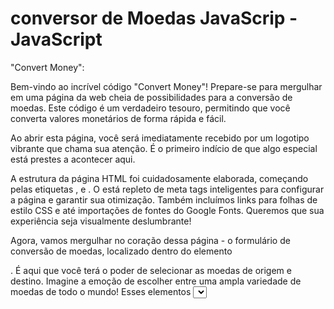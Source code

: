 # conversor de Moedas JavaScrip - JavaScript




"Convert Money":

Bem-vindo ao incrível código "Convert Money"! Prepare-se para mergulhar em uma página da web cheia de possibilidades para a conversão de moedas. Este código é um verdadeiro tesouro, permitindo que você converta valores monetários de forma rápida e fácil.

Ao abrir esta página, você será imediatamente recebido por um logotipo vibrante que chama sua atenção. É o primeiro indício de que algo especial está prestes a acontecer aqui.

A estrutura da página HTML foi cuidadosamente elaborada, começando pelas etiquetas <html>, <head> e <body>. O <head> está repleto de meta tags inteligentes para configurar a página e garantir sua otimização. Também incluímos links para folhas de estilo CSS e até importações de fontes do Google Fonts. Queremos que sua experiência seja visualmente deslumbrante!

Agora, vamos mergulhar no coração dessa página - o formulário de conversão de moedas, localizado dentro do elemento <main>. É aqui que você terá o poder de selecionar as moedas de origem e destino. Imagine a emoção de escolher entre uma ampla variedade de moedas de todo o mundo! Esses elementos <select> foram cuidadosamente projetados para fornecer uma experiência intuitiva e amigável.

Mas espere, há mais! Logo abaixo dos seletores de moedas, você encontrará um campo de entrada, destacado pelo elemento <input>. Aqui você pode inserir o valor monetário que deseja converter. Seu desejo é uma ordem para o nosso código, e ele fará a mágica da conversão acontecer!

A adrenalina continua a aumentar quando seus olhos encontram o botão de conversão. Com apenas um clique, o código "Convert Money" processará sua solicitação e fornecerá os resultados que você tanto anseia.

Mas não acabou por aí! Nós não poderíamos deixar você sem ver o resultado da conversão. É por isso que dedicamos uma seção especial na página para exibir os resultados. Aqui, você será saudado por duas caixas de moedas estilizadas, que exibirão os nomes das moedas selecionadas e, o mais importante, os valores convertidos. É como se você estivesse segurando o mundo em suas mãos!

E para adicionar um toque de glamour extra, o código "Convert Money" possui um arquivo CSS vinculado que define a aparência visual da página. As cores de fundo, as fontes elegantes e os estilos de elementos como botões, seletores e campos de entrada foram meticulosamente escolhidos para proporcionar uma experiência estética inesquecível. Além disso, a página foi projetada com responsividade em mente, para que você possa aproveitar essa experiência fascinante em qualquer dispositivo, seja no seu computador ou no seu telefone.

No entanto, é importante mencionar que, ao explorar o código JavaScript, você pode encontrar trechos comentados ou em progresso. Essas partes são evidências de que o código "Convert Money" está em constante evolução, com melhorias e recursos emocionantes a caminho. Mantenha os olhos abertos para futuras atualizações!

